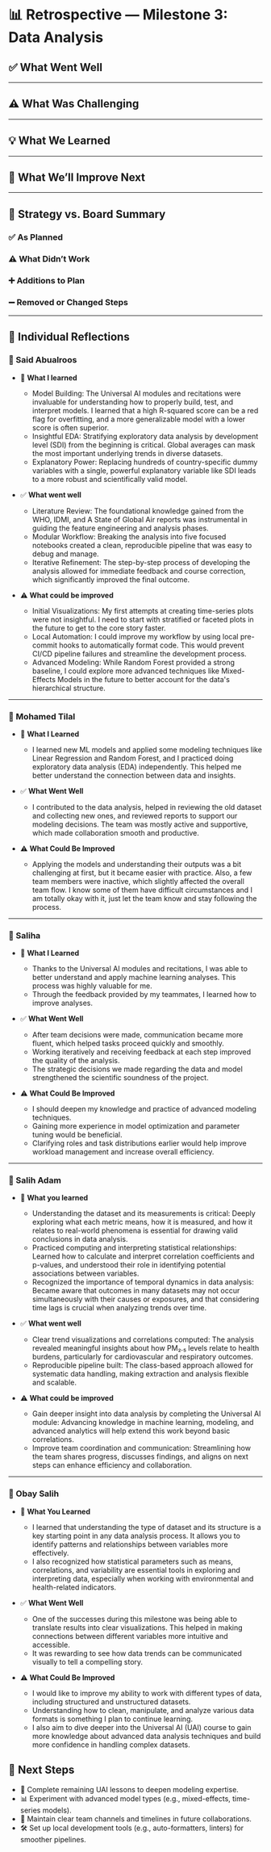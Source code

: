 # 📊 Retrospective — Milestone 3: Data Analysis

## ✅ What Went Well

---

## ⚠️ What Was Challenging

---

## 💡 What We Learned

---

## 🔄 What We’ll Improve Next

---

## 🎯 Strategy vs. Board Summary

### ✅ As Planned

### ⚠️ What Didn’t Work

### ➕ Additions to Plan

### ➖ Removed or Changed Steps

---

## 👥 Individual Reflections

### 👤 Said Abualroos  

- 🧠 **What I learned**  
  - Model Building: The Universal AI modules and recitations were invaluable
  for understanding how to properly build, test, and interpret models. I learned
  that a high R-squared score can be a red flag for overfitting, and a
  more generalizable model with a lower score is often superior.  
  - Insightful EDA: Stratifying exploratory data analysis by development level
  (SDI) from the beginning is critical. Global averages can mask the most
  important underlying trends in diverse datasets.  
  - Explanatory Power: Replacing hundreds of country-specific dummy variables
  with a single, powerful explanatory variable like SDI leads to a more robust
  and scientifically valid model.  

- ✅ **What went well**  
  - Literature Review: The foundational knowledge gained from the WHO, IDMI, and
  A State of Global Air reports was instrumental in guiding the feature
  engineering and analysis phases.  
  - Modular Workflow: Breaking the analysis into five focused notebooks created
  a clean, reproducible pipeline that was easy to debug and manage.  
  - Iterative Refinement: The step-by-step process of developing the analysis
  allowed for immediate feedback and course correction, which significantly
  improved the final outcome.  

- ⚠️ **What could be improved**  
  - Initial Visualizations: My first attempts at creating time-series plots were
  not insightful. I need to start with stratified or faceted plots in the future
  to get to the core story faster.  
  - Local Automation: I could improve my workflow by using local pre-commit hooks
  to automatically format code. This would prevent CI/CD pipeline
  failures and streamline the development process.  
  - Advanced Modeling: While Random Forest provided a strong baseline, I could
  explore more advanced techniques like Mixed-Effects Models in the future to
  better account for the data's hierarchical structure.  

---

### 👤 Mohamed Tilal  

- 🧠 **What I Learned**  
  - I learned new ML models and applied some modeling techniques like Linear
  Regression and Random Forest, and I practiced doing exploratory data analysis
  (EDA) independently. This helped me better understand the connection
  between data and insights.  

- ✅ **What Went Well**  
  - I contributed to the data analysis, helped in reviewing the old dataset and
  collecting new ones, and reviewed reports to support our modeling decisions.
  The team was mostly active and supportive, which made collaboration
  smooth and productive.  

- ⚠️ **What Could Be Improved**  
  - Applying the models and understanding their outputs was a bit challenging
  at first, but it became easier with practice. Also, a few team members were
  inactive, which slightly affected the overall team flow. I know some of them
  have difficult circumstances and I am totally okay with it, just let the team
  know and stay following the process.  

---

### 👤 Saliha  

- 🧠 **What I Learned**  
  - Thanks to the Universal AI modules and recitations, I was able to better
  understand and apply machine learning analyses. This process was highly
  valuable for me.  
  - Through the feedback provided by my teammates, I learned how to
  improve analyses.  

- ✅ **What Went Well**  
  - After team decisions were made, communication became more fluent, which
  helped tasks proceed quickly and smoothly.  
  - Working iteratively and receiving feedback at each step improved the quality
  of the analysis.  
  - The strategic decisions we made regarding the data and model strengthened
  the scientific soundness of the project.  

- ⚠️ **What Could Be Improved**  
  - I should deepen my knowledge and practice of advanced modeling techniques.  
  - Gaining more experience in model optimization and parameter tuning would
  be beneficial.  
  - Clarifying roles and task distributions earlier would help improve
  workload management and increase overall efficiency.  

---

### 👤 Salih Adam  

- 🧠 **What you learned**  
  - Understanding the dataset and its measurements is critical: Deeply exploring
  what each metric means, how it is measured, and how it relates to real-world
  phenomena is essential for drawing valid conclusions in data analysis.  
  - Practiced computing and interpreting statistical relationships: Learned how
  to calculate and interpret correlation coefficients and p-values, and
  understood their role in identifying potential associations between variables.
  - Recognized the importance of temporal dynamics in data analysis: Became
  aware that outcomes in many datasets may not occur simultaneously with their
  causes or exposures, and that considering time lags is crucial when analyzing
  trends over time.  

- ✅ **What went well**  
  - Clear trend visualizations and correlations computed: The analysis revealed
  meaningful insights about how PM₂.₅ levels relate to health burdens,
  particularly for cardiovascular and respiratory outcomes.  
  - Reproducible pipeline built: The class-based approach allowed for systematic
  data handling, making extraction and analysis flexible and scalable.  

- ⚠️ **What could be improved**  
  - Gain deeper insight into data analysis by completing the Universal AI
  module: Advancing knowledge in machine learning, modeling, and advanced
  analytics will help extend this work beyond basic correlations.  
  - Improve team coordination and communication: Streamlining how the team
  shares progress, discusses findings, and aligns on next steps can enhance
  efficiency and collaboration.  

---

### 👤 Obay Salih  

- 🧠 **What You Learned**  
  - I learned that understanding the type of dataset and its structure is a key
  starting point in any data analysis process. It allows you to identify patterns
  and relationships between variables more effectively.  
  - I also recognized how statistical parameters such as means, correlations,
  and variability are essential tools in exploring and interpreting data,
  especially when working with environmental and health-related indicators.  

- ✅ **What Went Well**  
  - One of the successes during this milestone was being able to translate
  results into clear visualizations. This helped in making
  connections between different variables more intuitive and accessible.  
  - It was rewarding to see how data trends can be communicated visually to
  tell a compelling story.  

- ⚠️ **What Could Be Improved**  
  - I would like to improve my ability to work with different types of data,
  including structured and unstructured datasets.  
  - Understanding how to clean, manipulate, and analyze various data
  formats is something I plan to continue learning.  
  - I also aim to dive deeper into the Universal AI (UAI) course to gain more
  knowledge about advanced data analysis techniques and build more
  confidence in handling complex datasets.  

## 🚀 Next Steps

- 📘 Complete remaining UAI lessons to deepen modeling expertise.
- 📊 Experiment with advanced model types (e.g., mixed-effects, time-series models).
- 🤝 Maintain clear team channels and timelines in future collaborations.
- 🛠️ Set up local development tools (e.g., auto-formatters, linters)
for smoother pipelines.
